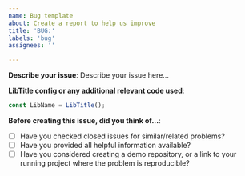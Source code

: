 ```yaml
---
name: Bug template
about: Create a report to help us improve
title: 'BUG:'
labels: 'bug'
assignees: ''

---
```


**Describe your issue**:
Describe your issue here...

**LibTitle config or any additional relevant code used**:

```javascript
const LibName = LibTitle();
```

**Before creating this issue, did you think of...**:
- [ ] Have you checked closed issues for similar/related problems?
- [ ] Have you provided all helpful information available?
- [ ] Have you considered creating a demo repository, or a link to your running project where the problem is reproducible?
